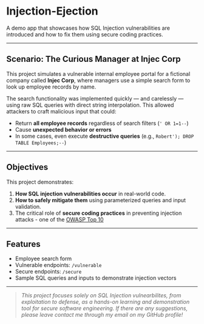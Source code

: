 # Injection-Ejection
A demo app that showcases how SQL Injection vulnerabilities are introduced and how to fix them using secure coding practices.

---

## Scenario: The Curious Manager at Injec Corp

This project simulates a vulnerable internal employee portal for a fictional company called **Injec Corp**, where managers use a simple search form to look up employee records by name.

The search functionality was implemented quickly — and carelessly — using raw SQL queries with direct string interpolation. This allowed attackers to craft malicious input that could:

- Return **all employee records** regardless of search filters (`' OR 1=1--`)
- Cause **unexpected behavior or errors**
- In some cases, even execute **destructive queries** (e.g., `Robert'); DROP TABLE Employees;--`)

---

## Objectives

This project demonstrates:
1. **How SQL injection vulnerabilities occur** in real-world code.
2. **How to safely mitigate them** using parameterized queries and input validation.
2. The critical role of **secure coding practices** in preventing injection attacks - one of the [OWASP Top 10](https://owasp.org/Top10/A03_2021-Injection/)

---

## Features
- Employee search form
- Vulnerable endpoints: `/vulnerable`
- Secure endpoints: `/secure`
- Sample SQL queries and inputs to demonstrate injection vectors

---

> *This project focuses solely on SQL Injection vulnearbilites, from exploitation to defense, as a hands-on learning and demonstration tool for secure software engineering. If there are any suggestions, please leave contact me through my email on my GitHub profile!*